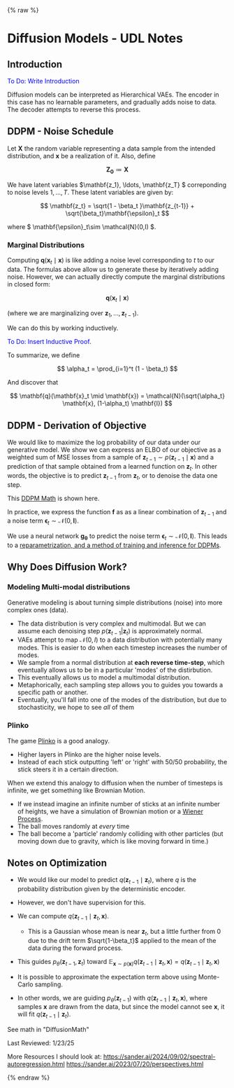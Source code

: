 {% raw %}
# Diffusion Models - UDL Notes

## Introduction
<span style="color:blue">To Do: Write Introduction</span>


Diffusion models can be interpreted as Hierarchical VAEs. The encoder in this case has no learnable parameters, and gradually adds noise to data. The decoder attempts to reverse this process.

## DDPM - Noise Schedule
Let $\mathbf{X}$ the random variable representing a data sample from the intended distribution, and $\mathbf{x}$ be a realization of it. Also, define

$$\mathbf{Z_0} \coloneqq \mathbf{X}$$

We have latent variables $\mathbf{z_1}, \ldots, \mathbf{z_T} $ correponding to noise levels $1, \ldots, T$. These latent variables are given by:

$$
\mathbf{z_t} = \sqrt{1 - \beta_t }\mathbf{z_{t-1}} + \sqrt{\beta_t}\mathbf{\epsilon}_t
$$

where $ \mathbf{\epsilon}_t\sim \mathcal{N}(0,I) $.

### Marginal Distributions
Computing $\mathbf{q}(\mathbf{x}_t \mid \mathbf{x})$ is like adding a noise level corresponding to $t$ to our data. The formulas above allow us to generate these by iteratively adding noise. However, we can actually directly compute the marginal distributions in closed form:

$$
\mathbf{q}(\mathbf{x}_t \mid \mathbf{x})
$$

(where we are marginalizing over $\mathbf{z}_1,\ldots, \mathbf{z}_{t-1}$).

We can do this by working inductively.

<span style="color:blue">To Do: Insert Inductive Proof</span>.

To summarize, we define

$$
\alpha_t = \prod_{i=1}^t (1 - \beta_t)
$$

And discover that

$$
\mathbf{q}(\mathbf{x}_t \mid \mathbf{x}) = \mathcal{N}(\sqrt{\alpha_t} \mathbf{x}, (1-\alpha_t) \mathbf{I})
$$


## DDPM - Derivation of Objective
We would like to maximize the log probability of our data under our generative model. We show we can express an ELBO of our objective as a weighted sum of MSE losses from a sample of $\mathbf{z}_{t-1} \sim p(\mathbf{z}_{t-1} \mid \mathbf{x})$ and a prediction of that sample obtained from a learned function on  $\mathbf{z}_{t}$. In other words, the objective is to predict $\mathbf{z}_{t-1}$ from $\mathbf{z}_{t}$, or to denoise the data one step.

This [DDPM Math](DDPM-Math.md) is shown here.

In practice, we express the function $\mathbf{f}$ as as a linear combination of $\mathbf{z}_{t-1}$ and a noise term $\mathbf{\epsilon}_t \sim \mathcal{N}(0,\mathbf{I})$.

We use a neural network $\mathbf{g_\theta}$ to predict the noise term $\mathbf{\epsilon}_t \sim \mathcal{N}(0,\mathbf{I})$. This leads to a [reparametrization, and a method of training and inference for DDPMs](DDPM-Reparametrization.md).


## Why Does Diffusion Work?


### Modeling Multi-modal distributions
Generative modeling is about turning simple distributions (noise) into more complex ones (data). 
- The data distribution is very complex and multimodal. But we can assume each denoising step $p(\mathbf{z}_{t-1} | \mathbf{z}_t)$ is approximately normal.
- VAEs attempt to map $\mathcal{N}(0,I)$ to a data distribution with potentially many modes. This is easier to do when each timestep increases the number of modes.
- We sample from a normal distribution at **each reverse time-step**, which eventually allows us to be in a particular 'modes' of the distirbution.
- This eventually allows us to model a multimodal distribution.
- Metaphorically, each sampling step allows you to guides you towards a specific path or another.
- Eventually, you'll fall into one of the modes of the distribution, but due to stochasticity, we hope to see *all* of them

### Plinko
The game [Plinko](https://spribe.co/games/plinko) is a good analogy.

- Higher layers in Plinko are the higher noise levels.
- Instead of each stick outputting 'left' or 'right' with 50/50 probability, the stick steers it in a certain direction.

When we extend this analogy to diffusion when the number of timesteps is infinite, we get something like Brownian Motion.

- If we instead imagine an infinite number of sticks at an infinite number of heights, we have a simulation of Brownian motion or a [Wiener Process](../concepts/Wiener-Process).
- The ball moves randomly at *every* time
- The ball become a 'particle' randomly colliding with other particles (but moving down due to gravity, which is like moving forward in time.)


## Notes on Optimization
- We would like our model to predict $q(\mathbf{z}_{t-1} \mid \mathbf{z}_{t})$, where $q$ is the probability distribution given by the deterministic encoder.
- However, we don't have supervision for this.
- We can compute $q(\mathbf{z}_{t-1} \mid \mathbf{z}_t, \mathbf{x})$.
    - This is a Gaussian whose mean is near $\mathbf{z}_t$, but a little further from 0 due to the drift term $\sqrt{1-\beta_t}$ applied to the mean of the data during the forward process.

- This guides $p_\theta(\mathbf{z}_{t-1}, \mathbf{z}_t)$ toward $\mathbb{E}_{\mathbf{x} \sim p(\mathbf{x})} q(\mathbf{z}_{t-1} \mid \mathbf{z}_t, \mathbf{x}) = q(\mathbf{z}_{t-1} \mid \mathbf{z}_t, \mathbf{x})$
- It is possible to approximate the expectation term above using Monte-Carlo sampling.
- In other words, we are guiding $p_\theta(\mathbf{z}_{t-1})$ with $q(\mathbf{z}_{t-1} \mid \mathbf{z}_t, \mathbf{x})$, where samples $\mathbf{x}$ are drawn from the data, but since the model cannot see $\mathbf{x}$, it will fit $q(\mathbf{z}_{t-1} \mid \mathbf{z}_{t})$.


See math in "DiffusionMath"

Last Reviewed: 1/23/25


More Resources I should look at:
https://sander.ai/2024/09/02/spectral-autoregression.html
https://sander.ai/2023/07/20/perspectives.html

{% endraw %}
